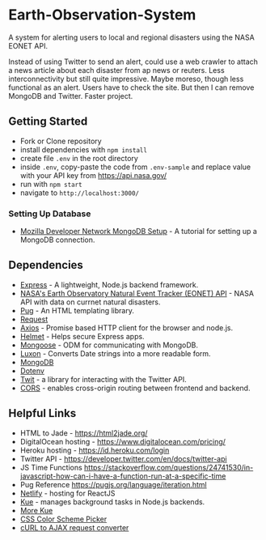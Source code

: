 # Earth-Observation-System
A system for alerting users to local and regional disasters using the NASA EONET API.

Instead of using Twitter to send an alert, could use a web crawler to attach a news article about each disaster from ap news or reuters. Less interconnectivity but still quite impressive. Maybe moreso, though less functional as an alert. Users have to check the site. But then I can remove MongoDB and Twitter. Faster project.

## Getting Started
* Fork or Clone repository
* install dependencies with `npm install`
* create file `.env` in the root directory
* inside `.env`, copy-paste the code from `.env-sample` and replace value with your API key from https://api.nasa.gov/
* run with `npm start`
* navigate to `http://localhost:3000/`

### Setting Up Database
* [Mozilla Developer Network MongoDB Setup](https://developer.mozilla.org/en-US/docs/Learn/Server-side/Express_Nodejs/mongoose#setting_up_the_mongodb_database) - A tutorial for setting up a MongoDB connection.

## Dependencies
* [Express](https://expressjs.com/en/4x/api.html) - A lightweight, Node.js backend framework.
* [NASA's Earth Observatory Natural Event Tracker (EONET) API](https://eonet.sci.gsfc.nasa.gov/docs/v3) - NASA API with data on currnet natural disasters.
* [Pug](https://www.npmjs.com/package/pug) - An HTML templating library.
* [Request](https://www.npmjs.com/package/request)
* [Axios](https://www.npmjs.com/package/axios) - Promise based HTTP client for the browser and node.js.
* [Helmet](https://www.npmjs.com/package/helmet) - Helps secure Express apps.
* [Mongoose](https://www.npmjs.com/package/mongoose) - ODM for communicating with MongoDB.
* [Luxon](https://www.npmjs.com/package/luxon) - Converts Date strings into a more readable form.
* [MongoDB]()
* [Dotenv]()
* [Twit](https://www.npmjs.com/package/twit) - a library for interacting with the Twitter API.
* [CORS](https://www.npmjs.com/package/cors) - enables cross-origin routing between frontend and backend.


## Helpful Links
* HTML to Jade - https://html2jade.org/
* DigitalOcean hosting - https://www.digitalocean.com/pricing/
* Heroku hosting - https://id.heroku.com/login
* Twitter API - https://developer.twitter.com/en/docs/twitter-api
* JS Time Functions https://stackoverflow.com/questions/24741530/in-javascript-how-can-i-have-a-function-run-at-a-specific-time
* Pug Reference https://pugjs.org/language/iteration.html
* [Netlify](https://www.netlify.com/) - hosting for ReactJS
* [Kue](https://www.npmjs.com/package/kue) - manages background tasks in Node.js backends.
* [More Kue](https://www.javascripttuts.com/create-node-js-background-task-using-kue-workers/)
* [CSS Color Scheme Picker](https://paletton.com/#uid=7340w0kl1Wx1x+IcEXDsUWkWEVB)
* [cURL to AJAX request converter](https://reqbin.com/req/javascript/c-wyuctivp/convert-curl-to-javascript)

